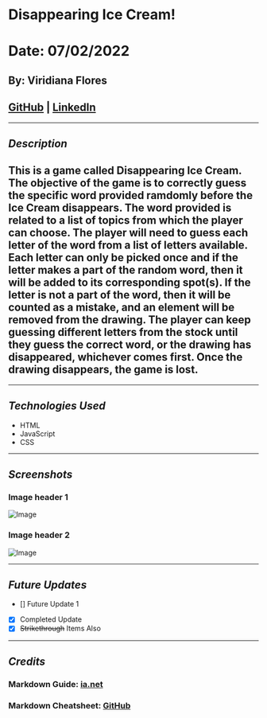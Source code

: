 # Disappearing Ice Cream!
# Date: 07/02/2022
## By: Viridiana Flores
## [GitHub](https://github.com/ViryF) | [LinkedIn](htps://www.linkedin.com/in/ViridianaFloresEstrada)
***
## ***Description***
## This is a game called Disappearing Ice Cream. The objective of the game is to correctly guess the specific word provided ramdomly before the Ice Cream disappears. The word provided is related to a list of topics from which the player can choose. The player will need to guess each letter of the word from a list of letters available. Each letter can only be picked once and if the letter makes a part of the random word, then it will be added to its corresponding spot(s). If the letter is not a part of the word, then it will be counted as a mistake, and an element will be removed from the drawing. The player can keep guessing different letters from the stock until they guess the correct word, or the drawing has disappeared, whichever comes first. Once the drawing disappears, the game is lost. 

***

## ***Technologies Used***
* HTML
* JavaScript
* CSS


***
## ***Screenshots*** 
### **Image header 1**
![Image](URLHERE-GAME-SCREENSHOT)
### **Image header 2**
![Image](URLHERE-GAME-SCREENSHOT)
***
## ***Future Updates***
- [] Future Update 1
- [x] Completed Update
- [x] ~~Strikethrough~~ Items Also
***
## ***Credits***
### Markdown Guide: [ia.net](https://ia.net/writer/support/general/markdown-guide) 
### Markdown Cheatsheet: [GitHub](https://github.com/ViryF/u1_hw_markdown)